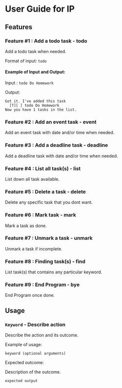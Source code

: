 # User Guide for IP

## Features 

### Feature #1 : Add a todo task - todo

Add a todo task when needed.

Format of input:
`todo`

#### Example of Input and Output:
Input : `todo Do Homework`

Output:
```
Got it. I've added this task
  [T][ ] todo Do Homework
Now you have 1 tasks in the list.
```

### Feature #2 : Add an event task - event

Add an event task with date and/or time when needed.

### Feature #3 : Add a deadline task - deadline

Add a deadline task with date and/or time when needed.

### Feature #4 : List all task(s) - list

List down all task available.

### Feature #5 : Delete a task - delete

Delete any specific task that you dont want.

### Feature #6 : Mark task - mark

Mark a task as done.

### Feature #7 : Unmark a task - unmark

Unmark a task if incomplete.

### Feature #8 : Finding task(s) - find

List task(s) that contains any particular keyword.

### Feature #9 : End Program - bye

End Program once done.


## Usage

### `Keyword` - Describe action

Describe the action and its outcome.

Example of usage: 

`keyword (optional arguments)`

Expected outcome:

Description of the outcome.

```
expected output
```
